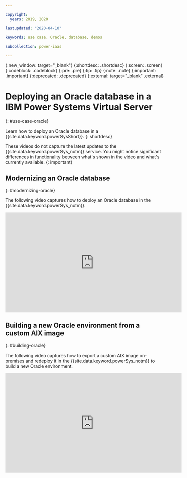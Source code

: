 ```yaml
---

copyright:
  years: 2019, 2020

lastupdated: "2020-04-10"

keywords: use case, Oracle, database, demos

subcollection: power-iaas

---
```


{:new_window: target="_blank"}
{:shortdesc: .shortdesc}
{:screen: .screen}
{:codeblock: .codeblock}
{:pre: .pre}
{:tip: .tip}
{:note: .note}
{:important: .important}
{:deprecated: .deprecated}
{:external: target="_blank" .external}

# Deploying an Oracle database in a IBM Power Systems Virtual Server
{: #use-case-oracle}

Learn how to deploy an Oracle database in a {{site.data.keyword.powerSysShort}}.
{: shortdesc}

These videos do not capture the latest updates to the {{site.data.keyword.powerSys_notm}} service. You might notice significant differences in functionality between what's shown in the video and what's currently available.
{: important}

## Modernizing an Oracle database
{: #modernizing-oracle}

The following video captures how to deploy an Oracle database in the {{site.data.keyword.powerSys_notm}}.

<iframe id="youtube-modernizing" title="Modernizing an Oracle database" type="text/html" width="560" height="315" src="https://www.youtube.com/embed/gE0evmmvUVg" frameborder="0" allow="accelerometer; autoplay; encrypted-media; gyroscope; picture-in-picture" allowfullscreen></iframe>

## Building a new Oracle environment from a custom AIX image
{: #building-oracle}

The following video captures how to export a custom AIX image on-premises and redeploy it in the {{site.data.keyword.powerSys_notm}} to build a new Oracle environment.

<iframe id="youtube-building" title="Building a new Oracle environment from a custom AIX image" type="text/html" width="560" height="315" src="https://www.youtube.com/embed/soMU3sUrV7o" frameborder="0" allow="accelerometer; autoplay; encrypted-media; gyroscope; picture-in-picture" allowfullscreen></iframe>
